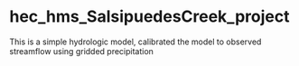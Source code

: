 # hec_hms_SalsipuedesCreek_project
This is a simple hydrologic model, calibrated the model to observed streamflow using gridded precipitation
